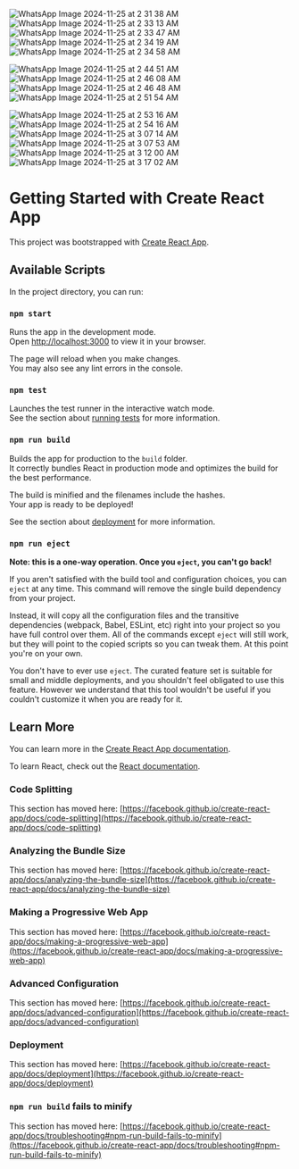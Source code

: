 

![WhatsApp Image 2024-11-25 at 2 31 38 AM](https://github.com/user-attachments/assets/679047fe-0e85-4751-b2a9-d39cad2cf93e)
![WhatsApp Image 2024-11-25 at 2 33 13 AM](https://github.com/user-attachments/assets/c4106b43-2585-4767-928a-b2f343b5d04e)
![WhatsApp Image 2024-11-25 at 2 33 47 AM](https://github.com/user-attachments/assets/e266a4d1-f959-4e3d-aa12-bd5921efdb87)
![WhatsApp Image 2024-11-25 at 2 34 19 AM](https://github.com/user-attachments/assets/6e375fb1-0dc0-4bfa-a45f-81c6a526c794)
![WhatsApp Image 2024-11-25 at 2 34 58 AM](https://github.com/user-attachments/assets/923aff19-48d3-4db0-98d9-7d8d6b600ce4)

![WhatsApp Image 2024-11-25 at 2 44 51 AM](https://github.com/user-attachments/assets/fab288ec-7829-499e-9998-0dac090aa2f5)
![WhatsApp Image 2024-11-25 at 2 46 08 AM](https://github.com/user-attachments/assets/f8caa089-b86f-4574-865c-dbdc3a3980ab)
![WhatsApp Image 2024-11-25 at 2 46 48 AM](https://github.com/user-attachments/assets/2ed38531-39be-4274-a4ae-f3d11a63a425)
![WhatsApp Image 2024-11-25 at 2 51 54 AM](https://github.com/user-attachments/assets/f634205b-93ef-4467-b07a-6d7658c5dcd1)


![WhatsApp Image 2024-11-25 at 2 53 16 AM](https://github.com/user-attachments/assets/f8975d92-4b13-4a2c-9e90-be88ecfdac8f)
![WhatsApp Image 2024-11-25 at 2 54 16 AM](https://github.com/user-attachments/assets/772070d7-1164-4e3a-b753-6ad2af1ed526)
![WhatsApp Image 2024-11-25 at 3 07 14 AM](https://github.com/user-attachments/assets/8bdcbb3c-81fb-46e6-b9ae-ff75fb6dafb5)
![WhatsApp Image 2024-11-25 at 3 07 53 AM](https://github.com/user-attachments/assets/bc5a7da9-bb8d-40dc-a26d-b12feaafe8c0)
![WhatsApp Image 2024-11-25 at 3 12 00 AM](https://github.com/user-attachments/assets/5b1a00c6-cae9-492f-af3f-a34900a4b294)
![WhatsApp Image 2024-11-25 at 3 17 02 AM](https://github.com/user-attachments/assets/289ab242-1f48-4f95-97a9-33ce396b960f)
















# Getting Started with Create React App

This project was bootstrapped with [Create React App](https://github.com/facebook/create-react-app).

## Available Scripts

In the project directory, you can run:

### `npm start`

Runs the app in the development mode.\
Open [http://localhost:3000](http://localhost:3000) to view it in your browser.

The page will reload when you make changes.\
You may also see any lint errors in the console.

### `npm test`

Launches the test runner in the interactive watch mode.\
See the section about [running tests](https://facebook.github.io/create-react-app/docs/running-tests) for more information.

### `npm run build`

Builds the app for production to the `build` folder.\
It correctly bundles React in production mode and optimizes the build for the best performance.

The build is minified and the filenames include the hashes.\
Your app is ready to be deployed!

See the section about [deployment](https://facebook.github.io/create-react-app/docs/deployment) for more information.

### `npm run eject`

**Note: this is a one-way operation. Once you `eject`, you can't go back!**

If you aren't satisfied with the build tool and configuration choices, you can `eject` at any time. This command will remove the single build dependency from your project.

Instead, it will copy all the configuration files and the transitive dependencies (webpack, Babel, ESLint, etc) right into your project so you have full control over them. All of the commands except `eject` will still work, but they will point to the copied scripts so you can tweak them. At this point you're on your own.

You don't have to ever use `eject`. The curated feature set is suitable for small and middle deployments, and you shouldn't feel obligated to use this feature. However we understand that this tool wouldn't be useful if you couldn't customize it when you are ready for it.

## Learn More

You can learn more in the [Create React App documentation](https://facebook.github.io/create-react-app/docs/getting-started).

To learn React, check out the [React documentation](https://reactjs.org/).

### Code Splitting

This section has moved here: [https://facebook.github.io/create-react-app/docs/code-splitting](https://facebook.github.io/create-react-app/docs/code-splitting)

### Analyzing the Bundle Size

This section has moved here: [https://facebook.github.io/create-react-app/docs/analyzing-the-bundle-size](https://facebook.github.io/create-react-app/docs/analyzing-the-bundle-size)

### Making a Progressive Web App

This section has moved here: [https://facebook.github.io/create-react-app/docs/making-a-progressive-web-app](https://facebook.github.io/create-react-app/docs/making-a-progressive-web-app)

### Advanced Configuration

This section has moved here: [https://facebook.github.io/create-react-app/docs/advanced-configuration](https://facebook.github.io/create-react-app/docs/advanced-configuration)

### Deployment

This section has moved here: [https://facebook.github.io/create-react-app/docs/deployment](https://facebook.github.io/create-react-app/docs/deployment)

### `npm run build` fails to minify

This section has moved here: [https://facebook.github.io/create-react-app/docs/troubleshooting#npm-run-build-fails-to-minify](https://facebook.github.io/create-react-app/docs/troubleshooting#npm-run-build-fails-to-minify)
